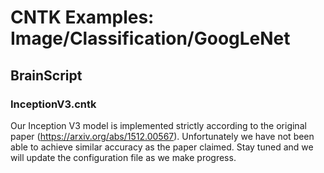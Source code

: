 # CNTK Examples: Image/Classification/GoogLeNet

## BrainScript

### InceptionV3.cntk

Our Inception V3 model is implemented strictly according to the original paper (https://arxiv.org/abs/1512.00567). Unfortunately we have not been able to achieve similar accuracy as the paper claimed. Stay tuned and we will update the configuration file as we make progress. 
